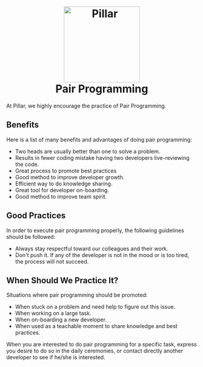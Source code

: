 <h1 align="center">
  <a title="Building financial tools for Canada's entrepreneurs" href="https://pillar.financial">
    <img alt="Pillar" width="200px" src="https://avatars.githubusercontent.com/u/86977965?s=200&v=4" />
    <br/>
  </a>
  Pair Programming
</h1>

At Pillar, we highly encourage the practice of Pair Programming.

## Benefits

Here is a list of many benefits and advantages of doing pair programming:

* Two heads are usually better than one to solve a problem.
* Results in fewer coding mistake having two developers live-reviewing the code.
* Great process to promote best practices
* Good method to improve developer growth.
* Efficient way to do knowledge sharing.
* Great tool for developer on-boarding.
* Good method to improve team spirit.

## Good Practices

In order to execute pair programming properly, the following guidelines should be followed:

* Always stay respectful toward our colleagues and their work.
* Don't push it. If any of the developer is not in the mood or is too tired, the process will not succeed. 

## When Should We Practice It?

Situations where pair programming should be promoted:

* When stuck on a problem and need help to figure out this issue.
* When working on a large task.
* When on-boarding a new developer.
* When used as a teachable moment to share knowledge and best practices.

When you are interested to do pair programming for a specific task, express you desire to do so in the daily ceremonies,
or contact directly another developer to see if he/she is interested.
